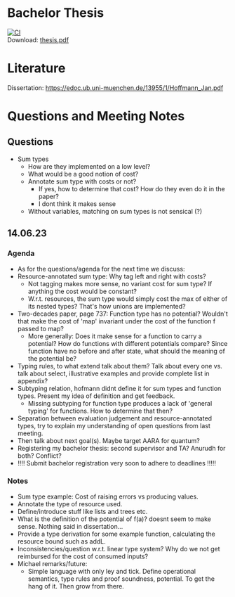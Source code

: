# Bachelor Thesis 
[![CI](../../actions/workflows/ci.yml/badge.svg?branch=main)](../../actions/workflows/ci.yml)  
Download: [thesis.pdf](https://raw.githubusercontent.com/Luca-sudo/bachelor-thesis/build/thesis.pdf)

# Literature
Dissertation: https://edoc.ub.uni-muenchen.de/13955/1/Hoffmann_Jan.pdf


# Questions and Meeting Notes

## Questions
- Sum types
	- How are they implemented on a low level?
	- What would be a good notion of cost?
	- Annotate sum type with costs or not? 
		- If yes, how to determine that cost? How do they even do it in the paper?
		- I dont think it makes sense
	- Without variables, matching on sum types is not sensical (?)

## 14.06.23

### Agenda
- As for the questions/agenda for the next time we discuss:
- Resource-annotated sum type: Why tag left and right with costs?
	- Not tagging makes more sense, no variant cost for sum type? If anything the cost would be constant?
	- W.r.t. resources, the sum type would simply cost the max of either of its nested types? That's how unions are implemented?
- Two-decades paper, page 737: Function type has no potential? Wouldn't that make the cost of 'map' invariant under the cost of the function f passed to map?
	- More generally: Does it make sense for a function to carry a potential? How do functions with different potentials compare? Since function have no before and after state, what should the meaning of the potential be?
- Typing rules, to what extend talk about them? Talk about every one vs. talk about select, illustrative examples and provide complete list in appendix?
- Subtyping relation, hofmann didnt define it for sum types and function types. Present my idea of definition and get feedback.
	- Missing subtyping for function type produces a lack of 'general typing' for functions. How to determine that then?
- Separation between evaluation judgement and resource-annotated types, try to explain my understanding of open questions from last meeting.
- Then talk about next goal(s). Maybe target AARA for quantum?
- Registering my bachelor thesis: second supervisor and TA? Anurudh for both? Conflict? 
- !!!! Submit bachelor registration very soon to adhere to deadlines !!!!!

### Notes
- Sum type example: Cost of raising errors vs producing values.
- Annotate the type of resource used.
- Define/introduce stuff like lists and trees etc.
- What is the definition of the potential of f(a)? doesnt seem to make sense. Nothing said in dissertation...
- Provide a type derivation for some example function, calculating the resource bound such as addL.
- Inconsistencies/question w.r.t. linear type system? Why do we not get reimbursed for the cost of consumed inputs?
- Michael remarks/future:
	- Simple language with only ley and tick. Define operational semantics, type rules and proof soundness, potential. To get the hang of it. Then grow from there.
